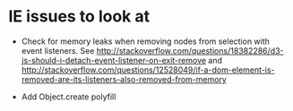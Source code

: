 # IE issues to look at

- Check for memory leaks when removing nodes from selection with event listeners. See http://stackoverflow.com/questions/18382286/d3-js-should-i-detach-event-listener-on-exit-remove and http://stackoverflow.com/questions/12528049/if-a-dom-element-is-removed-are-its-listeners-also-removed-from-memory

- Add Object.create polyfill